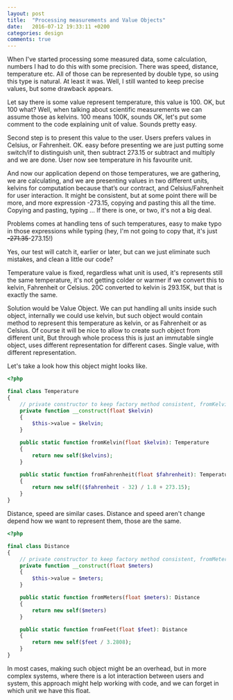```yaml
---
layout: post
title:  "Processing measurements and Value Objects"
date:   2016-07-12 19:33:11 +0200
categories: design
comments: true
---
```


When I've started processing some measured data, some calculation, numbers I had to do this with some precision. There was speed, distance, temperature etc. All of those can be represented by double type, so using this type is natural. At least it was. Well, I still wanted to keep precise values, but some drawback appears.

Let say there is some value represent temperature, this value is 100. OK, but 100 what? Well, when talking about scientific measurements we can assume those as kelvins. 100 means 100K, sounds OK, let's put some comment to the code explaining unit of value. Sounds pretty easy.

Second step is to present this value to the user. Users prefers values in Celsius, or Fahrenheit. OK. easy before presenting we are just putting some switch/if to distinguish unit, then subtract 273.15 or subtract and multiply and we are done. User now see temperature in his favourite unit.

And now our application depend on those temperatures, we are gathering, we are calculating, and we are presenting values in two different units, kelvins for computation because that’s our contract, and Celsius/Fahrenheit for user interaction. It might be consistent, but at some point there will be more, and more expression -273.15, copying and pasting this all the time. Copying and pasting, typing ... If there is one, or two, it's not a big deal.

Problems comes at handling tens of such temperatures, easy to make typo in those expressions while typing (hey, I'm not going to copy that, it's just ~~-271.35~~-273.15!)

Yes, our test will catch it, earlier or later, but can we just eliminate such mistakes, and clean a little our code?

Temperature value is fixed, regardless what unit is used, it's represents still the same temperature, it's not getting colder or warmer if we convert this to kelvin, Fahrenheit or Celsius. 20C converted to kelvin is 293.15K, but that is exactly the same.

Solution would be Value Object. We can put handling all units inside such object, internally we could use kelvin, but such object would contain method to represent this temperature as kelvin, or as Fahrenheit or as Celsius. Of course it will be nice to allow to create such object from different unit, But through whole process this is just an immutable single object, uses different representation for different cases. Single value, with different representation.

Let's take a look how this object might looks like.

```php
<?php

final class Temperature
{
    // private constructor to keep factory method consistent, fromKelvin, fromFahrenheit, fromCelsius
    private function __construct(float $kelvin)
    {
        $this->value = $kelvin;
    }

    public static function fromKelvin(float $kelvin): Temperature
    {
        return new self($kelvins);
    }

    public static function fromFahrenheit(float $fahrenheit): Temperature
    {
        return new self(($fahrenheit - 32) / 1.8 + 273.15);
    }
}
```

Distance, speed are similar cases. Distance and speed aren't change depend how we want to represent them, those are the same. 

```php
<?php

final class Distance
{
    // private constructor to keep factory method consistent, fromMeters, fromFeets
    private function __construct(float $meters)
    {
        $this->value = $meters;
    }

    public static function fromMeters(float $meters): Distance
    {
        return new self($meters)
    }

    public static function fromFeet(float $feet): Distance
    {
        return new self($feet / 3.2808);
    }
}
```

In most cases, making such object might be an overhead, but in more complex systems, where there is a lot interaction between users and system, this approach might help working with code, and we can forget in which unit we have this float.
